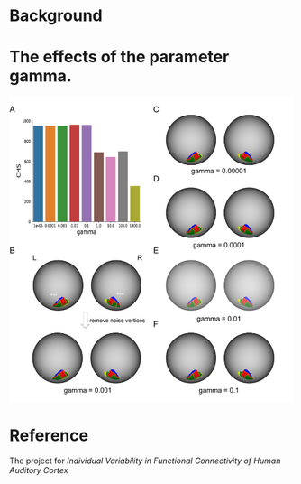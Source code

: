 
# Background


# The effects of the parameter gamma.
![image](https://github.com/junhaols/Luo2023-AC-Individual-Variability/blob/main/Figures/Fig-gammas.png)
# Reference
The project for *Individual Variability in Functional Connectivity of Human Auditory Cortex*

